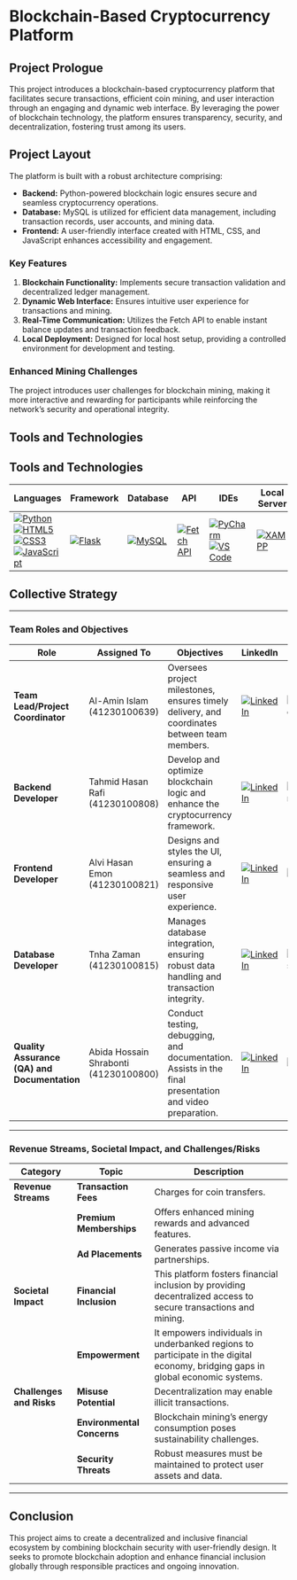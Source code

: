 # Blockchain-Based Cryptocurrency Platform

## Project Prologue

This project introduces a blockchain-based cryptocurrency platform that facilitates secure transactions, efficient coin mining, and user interaction through an engaging and dynamic web interface. By leveraging the power of blockchain technology, the platform ensures transparency, security, and decentralization, fostering trust among its users.

## Project Layout

The platform is built with a robust architecture comprising:

- **Backend:** Python-powered blockchain logic ensures secure and seamless cryptocurrency operations.
- **Database:** MySQL is utilized for efficient data management, including transaction records, user accounts, and mining data.
- **Frontend:** A user-friendly interface created with HTML, CSS, and JavaScript enhances accessibility and engagement.

### Key Features

1. **Blockchain Functionality:** Implements secure transaction validation and decentralized ledger management.
2. **Dynamic Web Interface:** Ensures intuitive user experience for transactions and mining.
3. **Real-Time Communication:** Utilizes the Fetch API to enable instant balance updates and transaction feedback.
4. **Local Deployment:** Designed for local host setup, providing a controlled environment for development and testing.

### Enhanced Mining Challenges

The project introduces user challenges for blockchain mining, making it more interactive and rewarding for participants while reinforcing the network’s security and operational integrity.

## Tools and Technologies

## Tools and Technologies

<table style="width: 100%; border-collapse: collapse;">
  <thead>
    <tr>
      <th>Languages</th>
      <th>Framework</th>
      <th>Database</th>
      <th>API</th>
      <th>IDEs</th>
      <th>Local Server</th>
      <th>UI/UX</th>
      <th>Testing OS</th>
    </tr>
  </thead>
  <tbody>
    <tr>
      <td>
        <a href="https://www.python.org/">
          <img src="https://img.shields.io/badge/python-3776AB?style=for-the-badge&logo=python&logoColor=white" alt="Python">
        </a>
        <a href="https://developer.mozilla.org/en-US/docs/Web/HTML">
          <img src="https://img.shields.io/badge/html5-E34F26?style=for-the-badge&logo=html5&logoColor=white" alt="HTML5">
        </a>
        <a href="https://developer.mozilla.org/en-US/docs/Web/CSS">
          <img src="https://img.shields.io/badge/css3-1572B6?style=for-the-badge&logo=css3&logoColor=white" alt="CSS3">
        </a>
        <a href="https://developer.mozilla.org/en-US/docs/Web/JavaScript">
          <img src="https://img.shields.io/badge/javascript-F7DF1E?style=for-the-badge&logo=javascript&logoColor=black" alt="JavaScript">
        </a>
      </td>
      <td>
        <a href="https://flask.palletsprojects.com/">
          <img src="https://img.shields.io/badge/flask-000000?style=for-the-badge&logo=flask&logoColor=white" alt="Flask">
        </a>
      </td>
      <td>
        <a href="https://www.mysql.com/">
          <img src="https://img.shields.io/badge/mysql-4479A1?style=for-the-badge&logo=mysql&logoColor=white" alt="MySQL">
        </a>
      </td>
      <td>
        <a href="https://developer.mozilla.org/en-US/docs/Web/API/Fetch_API">
          <img src="https://img.shields.io/badge/fetch--api-323330?style=for-the-badge&logo=javascript&logoColor=F7DF1E" alt="Fetch API">
        </a>
      </td>
      <td>
        <a href="https://www.jetbrains.com/pycharm/">
          <img src="https://img.shields.io/badge/pycharm-000000?style=for-the-badge&logo=pycharm&logoColor=white" alt="PyCharm">
        </a>
        <a href="https://code.visualstudio.com/">
          <img src="https://img.shields.io/badge/VS_Code-007ACC?style=for-the-badge&logo=visual-studio-code&logoColor=white" alt="VS Code">
        </a>
      </td>
      <td>
        <a href="https://www.apachefriends.org/">
          <img src="https://img.shields.io/badge/xampp-FB7A24?style=for-the-badge&logo=xampp&logoColor=white" alt="XAMPP">
        </a>
             </td>
      <td>
        <a href="https://www.figma.com/">
          <img src="https://img.shields.io/badge/figma-F24E1E?style=for-the-badge&logo=figma&logoColor=white" alt="Figma">
        </a>
      </td>
      <td>
        <a href="https://www.microsoft.com/en-us/windows/windows-11">
          <img src="https://img.shields.io/badge/windows_11-0078D6?style=for-the-badge&logo=windows&logoColor=white" alt="Windows 11">
        </a>
      </td>
    </tr>
  </tbody>
</table>

## Collective Strategy

---

### Team Roles and Objectives

| **Role**                                | **Assigned To**                                   | **Objectives**                                                                                                                                           | **LinkedIn**                                                                                                                                              | **Image**                                                                                                                                               |
|-----------------------------------------|--------------------------------------------------|----------------------------------------------------------------------------------------------------------------------------------------------------------|----------------------------------------------------------------------------------------------------------------------------------------------------------|---------------------------------------------------------------------------------------------------------------------------------------------------------|
| **Team Lead/Project Coordinator**       | Al-Amin Islam (41230100639)                       | Oversees project milestones, ensures timely delivery, and coordinates between team members.                                                              | [![LinkedIn](https://img.shields.io/badge/linkedin-0A66C2?style=for-the-badge&logo=linkedin&logoColor=white)](https://www.linkedin.com/in/al-aminislam)                     | ![workflow](https://github.com/user-attachments/assets/ac4ac758-9c35-49bb-b5f9-bb5d21037c88)                                                           |
| **Backend Developer**                   | Tahmid Hasan Rafi (41230100808)                   | Develop and optimize blockchain logic and enhance the cryptocurrency framework.                                                                          | [![LinkedIn](https://img.shields.io/badge/linkedin-0A66C2?style=for-the-badge&logo=linkedin&logoColor=white)](https://www.linkedin.com/)                     | ![Backend](https://github.com/user-attachments/assets/4e95bebf-633f-46b1-82bd-acfcb423a03f)                                                            |
| **Frontend Developer**                  | Alvi Hasan Emon (41230100821)                     | Designs and styles the UI, ensuring a seamless and responsive user experience.                                                                          | [![LinkedIn](https://img.shields.io/badge/linkedin-0A66C2?style=for-the-badge&logo=linkedin&logoColor=white)](https://www.linkedin.com/in/alvi-hasan-emon)                     | ![UI](https://github.com/user-attachments/assets/59e52e35-6f72-44f3-a533-638b70497c12)                                                                |
| **Database Developer**                  | Tnha Zaman (41230100815)                          | Manages database integration, ensuring robust data handling and transaction integrity.                                                                  | [![LinkedIn](https://img.shields.io/badge/linkedin-0A66C2?style=for-the-badge&logo=linkedin&logoColor=white)](https://www.linkedin.com/)                     | ![database](https://github.com/user-attachments/assets/7c3e8c56-3cff-472e-9208-5f06b2afb546)                                                          |
| **Quality Assurance (QA) and Documentation** | Abida Hossain Shrabonti (41230100800)              | Conduct testing, debugging, and documentation. Assists in the final presentation and video preparation.                                                   | [![LinkedIn](https://img.shields.io/badge/linkedin-0A66C2?style=for-the-badge&logo=linkedin&logoColor=white)](https://www.linkedin.com/in/abida-shrabonti-010939323)                     | ![QA](https://github.com/user-attachments/assets/a74410cd-40eb-4cf9-8691-96aa7711ba15)                                                                  |

---

### Revenue Streams, Societal Impact, and Challenges/Risks

| **Category**              | **Topic**                | **Description**                                                                            |
|---------------------------|--------------------------|--------------------------------------------------------------------------------------------|
| **Revenue Streams**        | **Transaction Fees**      | Charges for coin transfers.                                                                |
|                           | **Premium Memberships**   | Offers enhanced mining rewards and advanced features.                                       |
|                           | **Ad Placements**         | Generates passive income via partnerships.                                                 |
| **Societal Impact**        | **Financial Inclusion**   | This platform fosters financial inclusion by providing decentralized access to secure transactions and mining. |
|                           | **Empowerment**           | It empowers individuals in underbanked regions to participate in the digital economy, bridging gaps in global economic systems. |
| **Challenges and Risks**   | **Misuse Potential**      | Decentralization may enable illicit transactions.                                           |
|                           | **Environmental Concerns**| Blockchain mining’s energy consumption poses sustainability challenges.                     |
|                           | **Security Threats**      | Robust measures must be maintained to protect user assets and data.                        |

---
## Conclusion

This project aims to create a decentralized and inclusive financial ecosystem by combining blockchain security with user-friendly design. It seeks to promote blockchain adoption and enhance financial inclusion globally through responsible practices and ongoing innovation.
